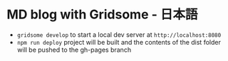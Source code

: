 # MD blog with Gridsome - 日本語 

- `gridsome develop` to start a local dev server at `http://localhost:8080`
- `npm run deploy` project will be built and the contents of the dist folder will be pushed to the gh-pages branch
